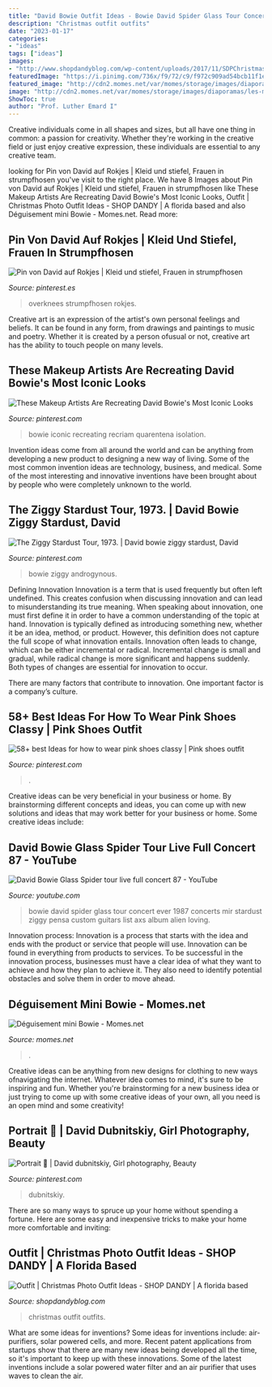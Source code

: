 ```yaml
---
title: "David Bowie Outfit Ideas - Bowie David Spider Glass Tour Concert Ever 1987 Concerts Mir Stardust Ziggy Pensa Custom Guitars List Axs Album Alien Loving"
description: "Christmas outfit outfits"
date: "2023-01-17"
categories:
- "ideas"
tags: ["ideas"]
images:
- "http://www.shopdandyblog.com/wp-content/uploads/2017/11/SDPChristmas2017-169.jpg"
featuredImage: "https://i.pinimg.com/736x/f9/72/c9/f972c909ad54bcb11f1e941da698c963.jpg"
featured_image: "http://cdn2.momes.net/var/momes/storage/images/diaporamas/les-meilleures-idees-deguisements-pour-enfants/deguisement-mini-bowie/1112389-1-fre-FR/Deguisement-mini-Bowie_galerie_large.jpg"
image: "http://cdn2.momes.net/var/momes/storage/images/diaporamas/les-meilleures-idees-deguisements-pour-enfants/deguisement-mini-bowie/1112389-1-fre-FR/Deguisement-mini-Bowie_galerie_large.jpg"
ShowToc: true
author: "Prof. Luther Emard I"
---
```



Creative individuals come in all shapes and sizes, but all have one thing in common: a passion for creativity. Whether they're working in the creative field or just enjoy creative expression, these individuals are essential to any creative team.

	

		
looking for Pin von David auf Rokjes | Kleid und stiefel, Frauen in strumpfhosen you've visit to the right place. We have 8 Images about Pin von David auf Rokjes | Kleid und stiefel, Frauen in strumpfhosen like These Makeup Artists Are Recreating David Bowie&#039;s Most Iconic Looks, Outfit | Christmas Photo Outfit Ideas - SHOP DANDY | A florida based and also Déguisement mini Bowie - Momes.net. Read more:
		
    
## Pin Von David Auf Rokjes | Kleid Und Stiefel, Frauen In Strumpfhosen

<img loading=lazy src="https://i.pinimg.com/736x/ea/a7/7f/eaa77f1ddfb12ed1654232c030818b72.jpg" onerror="this.onerror=null;this.src='https://tse2.mm.bing.net/th?id=OIP.VL51BE4Q6ZAG8OuM26LZTwHaLF&amp;pid=15.1';" alt="Pin von David auf Rokjes | Kleid und stiefel, Frauen in strumpfhosen">

_Source: pinterest.es_

>overknees strumpfhosen rokjes. 

	

Creative art is an expression of the artist's own personal feelings and beliefs. It can be found in any form, from drawings and paintings to music and poetry. Whether it is created by a person ofusual or not, creative art has the ability to touch people on many levels.

    
## These Makeup Artists Are Recreating David Bowie&#039;s Most Iconic Looks

<img loading=lazy src="https://i.pinimg.com/736x/f9/72/c9/f972c909ad54bcb11f1e941da698c963.jpg" onerror="this.onerror=null;this.src='https://tse2.mm.bing.net/th?id=OIP.eguTrc4ReaAX-lqwAhH7pwHaJ-&amp;pid=15.1';" alt="These Makeup Artists Are Recreating David Bowie&#039;s Most Iconic Looks">

_Source: pinterest.com_

>bowie iconic recreating recriam quarentena isolation. 

	

Invention ideas come from all around the world and can be anything from developing a new product to designing a new way of living. Some of the most common invention ideas are technology, business, and medical. Some of the most interesting and innovative inventions have been brought about by people who were completely unknown to the world.

    
## The Ziggy Stardust Tour, 1973. | David Bowie Ziggy Stardust, David

<img loading=lazy src="https://i.pinimg.com/736x/50/60/78/506078e7cca0ed135511941da0bbd08a--change-time-ziggy-stardust.jpg" onerror="this.onerror=null;this.src='https://tse2.mm.bing.net/th?id=OIP.WIHd0jrGnwnmho1YQdKjsAHaMZ&amp;pid=15.1';" alt="The Ziggy Stardust Tour, 1973. | David bowie ziggy stardust, David">

_Source: pinterest.com_

>bowie ziggy androgynous. 

	

Defining Innovation
Innovation is a term that is used frequently but often left undefined. This creates confusion when discussing innovation and can lead to misunderstanding its true meaning. When speaking about innovation, one must first define it in order to have a common understanding of the topic at hand.
Innovation is typically defined as introducing something new, whether it be an idea, method, or product. However, this definition does not capture the full scope of what innovation entails. Innovation often leads to change, which can be either incremental or radical. Incremental change is small and gradual, while radical change is more significant and happens suddenly. Both types of changes are essential for innovation to occur.

There are many factors that contribute to innovation. One important factor is a company’s culture.

    
## 58+ Best Ideas For How To Wear Pink Shoes Classy | Pink Shoes Outfit

<img loading=lazy src="https://i.pinimg.com/originals/54/75/11/547511bdc07af14166c231178cd90161.jpg" onerror="this.onerror=null;this.src='https://tse2.mm.bing.net/th?id=OIP.YoVr_tb24r8UAyi9lg1G7QAAAA&amp;pid=15.1';" alt="58+ best Ideas for how to wear pink shoes classy | Pink shoes outfit">

_Source: pinterest.com_

>. 

	

Creative ideas can be very beneficial in your business or home. By brainstorming different concepts and ideas, you can come up with new solutions and ideas that may work better for your business or home. Some creative ideas include:

    
## David Bowie Glass Spider Tour Live Full Concert 87 - YouTube

<img loading=lazy src="https://i.ytimg.com/vi/l9fQTQ6z324/hqdefault.jpg" onerror="this.onerror=null;this.src='https://tse2.mm.bing.net/th?id=OIP.HrhJTJU5Q33XA3VKG7AnDQHaFj&amp;pid=15.1';" alt="David Bowie Glass Spider tour live full concert 87 - YouTube">

_Source: youtube.com_

>bowie david spider glass tour concert ever 1987 concerts mir stardust ziggy pensa custom guitars list axs album alien loving. 

	

Innovation process:
Innovation is a process that starts with the idea and ends with the product or service that people will use. Innovation can be found in everything from products to services. To be successful in the innovation process, businesses must have a clear idea of what they want to achieve and how they plan to achieve it. They also need to identify potential obstacles and solve them in order to move ahead.

    
## Déguisement Mini Bowie - Momes.net

<img loading=lazy src="http://cdn2.momes.net/var/momes/storage/images/diaporamas/les-meilleures-idees-deguisements-pour-enfants/deguisement-mini-bowie/1112389-1-fre-FR/Deguisement-mini-Bowie_galerie_large.jpg" onerror="this.onerror=null;this.src='https://tse1.mm.bing.net/th?id=OIP.9qIeX-v2My6L1Ir4V-KpzwHaLH&amp;pid=15.1';" alt="Déguisement mini Bowie - Momes.net">

_Source: momes.net_

>. 

	

Creative ideas can be anything from new designs for clothing to new ways ofnavigating the internet. Whatever idea comes to mind, it's sure to be inspiring and fun. Whether you're brainstorming for a new business idea or just trying to come up with some creative ideas of your own, all you need is an open mind and some creativity!

    
## Portrait 📸 | David Dubnitskiy, Girl Photography, Beauty

<img loading=lazy src="https://i.pinimg.com/736x/90/10/48/901048494fee6748d249702790fce9dd.jpg" onerror="this.onerror=null;this.src='https://tse4.mm.bing.net/th?id=OIP.AST0SH86zN4iqDwFqQvurAHaJR&amp;pid=15.1';" alt="Portrait 📸 | David dubnitskiy, Girl photography, Beauty">

_Source: pinterest.com_

>dubnitskiy. 

	

There are so many ways to spruce up your home without spending a fortune. Here are some easy and inexpensive tricks to make your home more comfortable and inviting:

    
## Outfit | Christmas Photo Outfit Ideas - SHOP DANDY | A Florida Based

<img loading=lazy src="http://www.shopdandyblog.com/wp-content/uploads/2017/11/SDPChristmas2017-169.jpg" onerror="this.onerror=null;this.src='https://tse3.mm.bing.net/th?id=OIP.BGg8xtwqRRfGzmTjprNmDgHaLH&amp;pid=15.1';" alt="Outfit | Christmas Photo Outfit Ideas - SHOP DANDY | A florida based">

_Source: shopdandyblog.com_

>christmas outfit outfits. 

	

What are some ideas for inventions?
Some ideas for inventions include: air-purifiers, solar powered cells, and more. Recent patent applications from startups show that there are many new ideas being developed all the time, so it's important to keep up with these innovations. Some of the latest inventions include a solar powered water filter and an air purifier that uses waves to clean the air.

